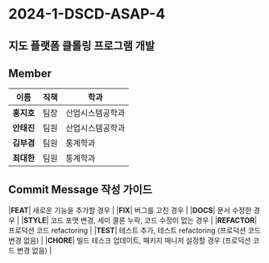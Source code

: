 # 2024-1-DSCD-ASAP-4

## 지도 플랫폼 클롤링 프로그램 개발

## Member

|이름|직책|학과|
|---------|--|---------|
|**홍지호**| 팀장 | 산업시스템공학과 |
|**안태진**| 팀원 | 산업시스템공학과 |
|**김부겸**| 팀원 | 통계학과 |
|**최대한**| 팀원 | 통계학과 |

## Commit Message 작성 가이드

|**FEAT**| 새로운 기능을 추가할 경우 |
|**FIX**| 버그를 고친 경우 |
|**DOCS**| 문서 수정한 경우 |
|**STYLE**| 코드 포맷 변경, 세미 콜론 누락, 코드 수정이 없는 경우 |
|**REFACTOR**| 프로덕션 코드 refactoring |
|**TEST**| 테스트 추가, 테스트 refactoring (프로덕션 코드 변경 없음) |
|**CHORE**| 빌드 테스크 업데이트, 패키지 매니저 설정할 경우 (프로덕션 코드 변경 없음) |
